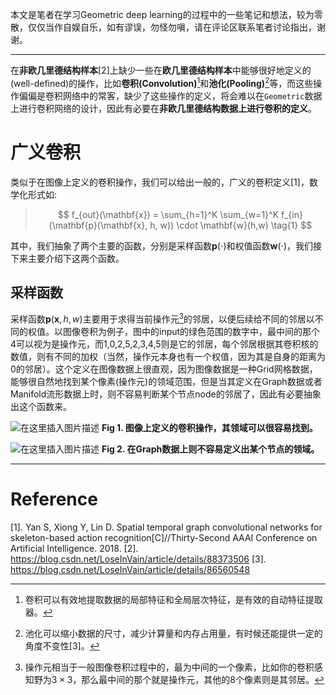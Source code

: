 
本文是笔者在学习Geometric deep learning的过程中的一些笔记和想法，较为零散，仅仅当作自娱自乐，如有谬误，勿怪勿嗔，请在评论区联系笔者讨论指出，谢谢。

----

在**非欧几里德结构样本**[2]上缺少一些在**欧几里德结构样本**中能够很好地定义的(well-defined)的操作，比如**卷积(Convolution)**[^1]和**池化(Pooling)**[^2]等，而这些操作偏偏是卷积网络中的常客，缺少了这些操作的定义，将会难以在`Geometric`数据上进行卷积网络的设计，因此有必要在**非欧几里德结构数据上进行卷积的定义**。


# 广义卷积

类似于在图像上定义的卷积操作，我们可以给出一般的，广义的卷积定义[1]，数学化形式如:


> $$
f_{out}(\mathbf{x}) = \sum_{h=1}^K \sum_{w=1}^K f_{in}(\mathbf{p}(\mathbf{x}, h, w)) \cdot \mathbf{w}(h,w)
\tag{1}
$$


其中，我们抽象了两个主要的函数，分别是采样函数$\mathbf{p}(\cdot)$和权值函数$\mathbf{w}(\cdot)$，我们接下来主要介绍下这两个函数。


## 采样函数

采样函数$\mathbf{p}(\mathbf{x}, h, w)$主要用于求得当前操作元[^3]的邻居，以便后续给不同的邻居以不同的权值。以图像卷积为例子，图中的input的绿色范围的数字中，最中间的那个4可以视为是操作元，而1,0,2,5,2,3,4,5则是它的邻居，每个邻居根据其卷积核的数值，则有不同的加权（当然，操作元本身也有一个权值，因为其是自身的距离为0的邻居）。这个定义在图像数据上很直观，因为图像数据是一种Grid网格数据，能够很自然地找到某个像素(操作元)的领域范围，但是当其定义在Graph数据或者Manifold流形数据上时，则不容易判断某个节点node的邻居了，因此有必要抽象出这个函数来。


![在这里插入图片描述](https://img-blog.csdnimg.cn/20190329222417919.png?x-oss-process=image/watermark,type_ZmFuZ3poZW5naGVpdGk,shadow_10,text_aHR0cHM6Ly9ibG9nLmNzZG4ubmV0L0xvc2VJblZhaW4=,size_16,color_FFFFFF,t_70)
**Fig 1. 图像上定义的卷积操作，其领域可以很容易找到。**


![在这里插入图片描述](https://img-blog.csdnimg.cn/20190329222812871.png?x-oss-process=image/watermark,type_ZmFuZ3poZW5naGVpdGk,shadow_10,text_aHR0cHM6Ly9ibG9nLmNzZG4ubmV0L0xvc2VJblZhaW4=,size_16,color_FFFFFF,t_70)
**Fig 2. 在Graph数据上则不容易定义出某个节点的领域。**

----


# Reference

[1]. Yan S, Xiong Y, Lin D. Spatial temporal graph convolutional networks for skeleton-based action recognition[C]//Thirty-Second AAAI Conference on Artificial Intelligence. 2018.
[2]. https://blog.csdn.net/LoseInVain/article/details/88373506
[3]. https://blog.csdn.net/LoseInVain/article/details/86560548


[^1]: 卷积可以有效地提取数据的局部特征和全局层次特征，是有效的自动特征提取器。
[^2]: 池化可以缩小数据的尺寸，减少计算量和内存占用量，有时候还能提供一定的角度不变性[3]。
[^3]: 操作元相当于一般图像卷积过程中的，最为中间的一个像素，比如你的卷积感知野为$3 \times 3$，那么最中间的那个就是操作元，其他的8个像素则是其邻居。
